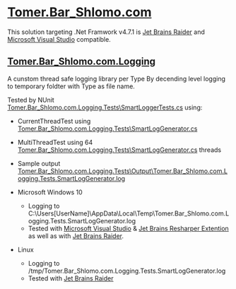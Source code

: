 # [Tomer.Bar_Shlomo.com](https://github.com/VRDate/Tomer.Bar_Shlomo.com)
This solution targeting .Net Framwork v4.7.1 is [Jet Brains Raider](https://www.jetbrains/rider/) and [Microsoft Visual Studio](https://visualstudio.microsoft.com/) compatible.

## [Tomer.Bar_Shlomo.com.Logging](https://github.com/VRDate/Tomer.Bar_Shlomo.com/blob/master/Tomer.Bar_Shlomo.com.Logging)
A cunstom thread safe logging library per Type By decending level logging to temporary foldter with Type as file name.

Tested by NUnit [Tomer.Bar_Shlomo.com.Logging.Tests\SmartLoggerTests.cs](https://github.com/VRDate/Tomer.Bar_Shlomo.com/blob/master/Tomer.Bar_Shlomo.com.Logging.Tests/SmartLoggerTests.cs) using:
- CurrentThreadTest
using [Tomer.Bar_Shlomo.com.Logging.Tests\SmartLogGenerator.cs](https://github.com/VRDate/Tomer.Bar_Shlomo.com/blob/master/Tomer.Bar_Shlomo.com.Logging.Tests/SmartLogGenerator.cs)

- MultiThreadTest
using 64 [Tomer.Bar_Shlomo.com.Logging.Tests\SmartLogGenerator.cs](https://github.com/VRDate/Tomer.Bar_Shlomo.com/blob/master/Tomer.Bar_Shlomo.com.Logging.Tests/SmartLogGenerator.cs) threads

- Sample output [Tomer.Bar_Shlomo.com.Logging.Tests\Output\Tomer.Bar_Shlomo.com.Logging.Tests.SmartLogGenerator.log](https://raw.githubusercontent.com/VRDate/Tomer.Bar_Shlomo.com/master/Tomer.Bar_Shlomo.com.Logging.Tests/Output/Tomer.Bar_Shlomo.com.Logging.Tests.SmartLogGenerator.log)

- Microsoft Windows 10
    - Logging to C:\Users\[UserName]\AppData\Local\Temp\Tomer.Bar_Shlomo.com.Logging.Tests.SmartLogGenerator.log
    - Tested with [Microsoft Visual Studio](https://visualstudio.microsoft.com/)
   & [Jet Brains Resharper Extention](https://www.jetbrains/resharper/features/)
   as well as with [Jet Brains Raider](https://www.jetbrains/rider/).
- Linux
    - Logging to /tmp/Tomer.Bar_Shlomo.com.Logging.Tests.SmartLogGenerator.log
    - Tested with [Jet Brains Raider](https://www.jetbrains/rider/)
